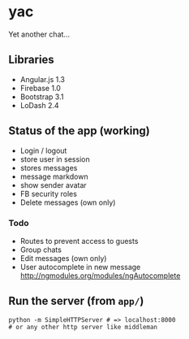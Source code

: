 yac
===

Yet another chat...

## Libraries

* Angular.js 1.3
* Firebase 1.0
* Bootstrap 3.1
* LoDash 2.4

## Status of the app (working)

* Login / logout
* store user in session
* stores messages
* message markdown
* show sender avatar
* FB security roles
* Delete messages (own only)

### Todo

* Routes to prevent access to guests
* Group chats
* Edit messages (own only)
* User autocomplete in new message http://ngmodules.org/modules/ngAutocomplete

## Run the server (from `app/`)

    python -m SimpleHTTPServer # => localhost:8000
    # or any other http server like middleman
